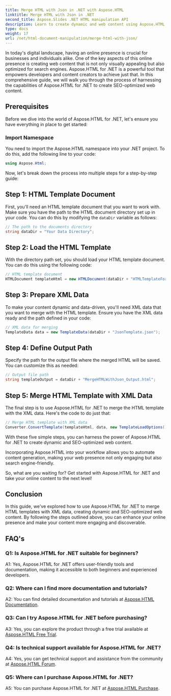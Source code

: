 ```yaml
---
title: Merge HTML with Json in .NET with Aspose.HTML
linktitle: Merge HTML with Json in .NET
second_title: Aspose.Slides .NET HTML manipulation API
description: Learn to create dynamic and web content using Aspose.HTML for .NET. Empower your online presence and engage your audience.
type: docs
weight: 17
url: /net/html-document-manipulation/merge-html-with-json/
---
```


In today's digital landscape, having an online presence is crucial for businesses and individuals alike. One of the key aspects of this online presence is creating web content that is not only visually appealing but also optimized for search engines. Aspose.HTML for .NET is a powerful tool that empowers developers and content creators to achieve just that. In this comprehensive guide, we will walk you through the process of harnessing the capabilities of Aspose.HTML for .NET to create SEO-optimized web content. 

## Prerequisites

Before we dive into the world of Aspose.HTML for .NET, let's ensure you have everything in place to get started:

### Import Namespace

You need to import the Aspose.HTML namespace into your .NET project. To do this, add the following line to your code:

```csharp
using Aspose.Html;
```

Now, let's break down the process into multiple steps for a step-by-step guide:

## Step 1: HTML Template Document

First, you'll need an HTML template document that you want to work with. Make sure you have the path to the HTML document directory set up in your code. You can do this by modifying the `dataDir` variable as follows:

```csharp
// The path to the documents directory
string dataDir = "Your Data Directory";
```

## Step 2: Load the HTML Template

With the directory path set, you should load your HTML template document. You can do this using the following code:

```csharp
// HTML template document 
HTMLDocument templateHtml = new HTMLDocument(dataDir + "HTMLTemplateForJson.html");
```

## Step 3: Prepare XML Data

To make your content dynamic and data-driven, you'll need XML data that you want to merge with the HTML template. Ensure you have the XML data ready and the path defined in your code:

```csharp
// XML data for merging 
TemplateData data = new TemplateData(dataDir + "JsonTemplate.json");
```

## Step 4: Define Output Path

Specify the path for the output file where the merged HTML will be saved. You can customize this as needed:

```csharp
// Output file path 
string templateOutput = dataDir + "MergeHTMLWithJson_Output.html";
```

## Step 5: Merge HTML Template with XML Data

The final step is to use Aspose.HTML for .NET to merge the HTML template with the XML data. Here's the code to do just that:

```csharp
// Merge HTML template with XML data
Converter.ConvertTemplate(templateHtml, data, new TemplateLoadOptions(), templateOutput);
```

With these five simple steps, you can harness the power of Aspose.HTML for .NET to create dynamic and SEO-optimized web content. 

Incorporating Aspose.HTML into your workflow allows you to automate content generation, making your web presence not only engaging but also search engine-friendly. 

So, what are you waiting for? Get started with Aspose.HTML for .NET and take your online content to the next level!

## Conclusion

In this guide, we've explored how to use Aspose.HTML for .NET to merge HTML templates with XML data, creating dynamic and SEO-optimized web content. By following the steps outlined above, you can enhance your online presence and make your content more engaging and discoverable.

## FAQ's

### Q1: Is Aspose.HTML for .NET suitable for beginners?

A1: Yes, Aspose.HTML for .NET offers user-friendly tools and documentation, making it accessible to both beginners and experienced developers.

### Q2: Where can I find more documentation and tutorials?

A2: You can find detailed documentation and tutorials at [Aspose.HTML Documentation](https://reference.aspose.com/html/net/).

### Q3: Can I try Aspose.HTML for .NET before purchasing?

A3: Yes, you can explore the product through a free trial available at [Aspose.HTML Free Trial](https://releases.aspose.com/).

### Q4: Is technical support available for Aspose.HTML for .NET?

A4: Yes, you can get technical support and assistance from the community at [Aspose.HTML Forum](https://forum.aspose.com/).

### Q5: Where can I purchase Aspose.HTML for .NET?

A5: You can purchase Aspose.HTML for .NET at [Aspose.HTML Purchase](https://purchase.aspose.com/buy).
